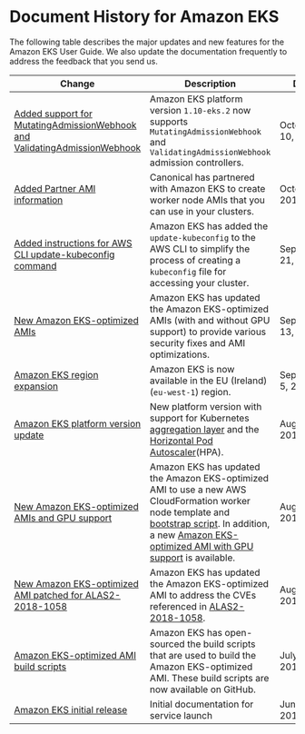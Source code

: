 # Document History for Amazon EKS<a name="doc-history"></a>

The following table describes the major updates and new features for the Amazon EKS User Guide\. We also update the documentation frequently to address the feedback that you send us\. 

| Change | Description | Date | 
| --- |--- |--- |
| [Added support for MutatingAdmissionWebhook and ValidatingAdmissionWebhook](https://docs.aws.amazon.com/eks/latest/userguide/platform-versions.html) | Amazon EKS platform version `1.10-eks.2` now supports `MutatingAdmissionWebhook` and `ValidatingAdmissionWebhook` admission controllers\. | October 10, 2018 | 
| [Added Partner AMI information](https://docs.aws.amazon.com/eks/latest/userguide/eks-partner-amis.html) | Canonical has partnered with Amazon EKS to create worker node AMIs that you can use in your clusters\. | October 3, 2018 | 
| [Added instructions for AWS CLI update\-kubeconfig command](https://docs.aws.amazon.com/eks/latest/userguide/create-kubeconfig.html) | Amazon EKS has added the `update-kubeconfig` to the AWS CLI to simplify the process of creating a `kubeconfig` file for accessing your cluster\. | September 21, 2018 | 
| [New Amazon EKS\-optimized AMIs](https://docs.aws.amazon.com/eks/latest/userguide/eks-optimized-ami.html) | Amazon EKS has updated the Amazon EKS\-optimized AMIs \(with and without GPU support\) to provide various security fixes and AMI optimizations\. | September 13, 2018 | 
| [Amazon EKS region expansion](#doc-history) | Amazon EKS is now available in the EU \(Ireland\) \(`eu-west-1`\) region\. | September 5, 2018 | 
| [Amazon EKS platform version update](https://docs.aws.amazon.com/eks/latest/userguide/platform-versions.html) |  New platform version with support for Kubernetes [aggregation layer](https://kubernetes.io/docs/concepts/extend-kubernetes/api-extension/apiserver-aggregation/) and the [Horizontal Pod Autoscaler](https://kubernetes.io/docs/tasks/run-application/horizontal-pod-autoscale/)\(HPA\)\. | August 31, 2018 | 
| [New Amazon EKS\-optimized AMIs and GPU support](https://docs.aws.amazon.com/eks/latest/userguide/eks-optimized-ami.html) | Amazon EKS has updated the Amazon EKS\-optimized AMI to use a new AWS CloudFormation worker node template and [bootstrap script](https://github.com/awslabs/amazon-eks-ami/blob/master/files/bootstrap.sh)\. In addition, a new [Amazon EKS\-optimized AMI with GPU support](gpu-ami.html) is available\. | August 22, 2018 | 
| [New Amazon EKS\-optimized AMI patched for ALAS2\-2018\-1058](https://docs.aws.amazon.com/eks/latest/userguide/eks-optimized-ami.html) | Amazon EKS has updated the Amazon EKS\-optimized AMI to address the CVEs referenced in [ALAS2\-2018\-1058](https://alas.aws.amazon.com/AL2/ALAS-2018-1058.html)\. | August 14, 2018 | 
| [Amazon EKS\-optimized AMI build scripts](https://docs.aws.amazon.com/eks/latest/userguide/eks-optimized-ami.html) | Amazon EKS has open\-sourced the build scripts that are used to build the Amazon EKS\-optimized AMI\. These build scripts are now available on GitHub\.  | July 10, 2018 | 
| [Amazon EKS initial release](#doc-history) | Initial documentation for service launch | June 5, 2018 | 